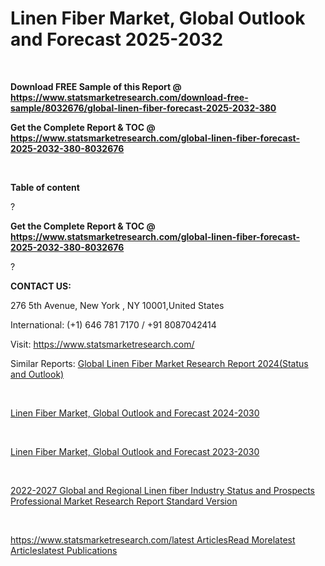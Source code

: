 <h1>Linen Fiber Market, Global Outlook and Forecast 2025-2032</h1><br/><p><strong>Download FREE Sample of this Report @ <a href="https://www.statsmarketresearch.com/download-free-sample/8032676/global-linen-fiber-forecast-2025-2032-380">https://www.statsmarketresearch.com/download-free-sample/8032676/global-linen-fiber-forecast-2025-2032-380</a></strong></p>
 
 
 
 <div><b>Get the Complete Report & TOC @ <a href="https://www.statsmarketresearch.com/global-linen-fiber-forecast-2025-2032-380-8032676">https://www.statsmarketresearch.com/global-linen-fiber-forecast-2025-2032-380-8032676</a></b></div>
 
 
 
 <p><br />
 
 <b>Table of content</b></p>
 
 
 
 <p>? </p>
 
 
 
 <div><b>Get the Complete Report & TOC @ <a href="https://www.statsmarketresearch.com/global-linen-fiber-forecast-2025-2032-380-8032676">https://www.statsmarketresearch.com/global-linen-fiber-forecast-2025-2032-380-8032676</a></b></div>
 
 
 
 <p>? </p>
 
 
 
 <p><b>CONTACT US:</b><br />
 
 276 5th Avenue, New York , NY 10001,United States<br />
 
 International: (+1) 646 781 7170 / +91 8087042414<br />
 
 Visit: <a href="https://www.statsmarketresearch.com/">https://www.statsmarketresearch.com/</a><br />
 
 Similar Reports: <a href="https://www.statsmarketresearch.com/global-linen-fiber-forecast-2025-2032-380-8032676">Global Linen Fiber Market Research Report 2024(Status and Outlook)</a><br />
 
 <br />
 
 <a href="https://www.statsmarketresearch.com/global-linen-fiber-forecast-2025-2032-380-8032676">Linen Fiber Market, Global Outlook and Forecast 2024-2030</a><br />
 
 <br />
 
 <a href="https://www.statsmarketresearch.com/global-linen-fiber-forecast-2025-2032-380-8032676">Linen Fiber Market, Global Outlook and Forecast 2023-2030</a><br />
 
 <br />
 
 <a href="https://www.statsmarketresearch.com/global-linen-fiber-forecast-2025-2032-380-8032676">2022-2027 Global and Regional Linen fiber Industry Status and Prospects Professional Market Research Report Standard Version</a><br />
 
 <br />
 
 <a href="https://gyeongbokgung.com">https://www.statsmarketresearch.com/</a><a href="https://hallyeomaritime.com">latest Articles</a><a href="https://jingwansa.com">Read More</a><a href="https://nguoiviet.jp/">latest Articles</a><a href="https://www.intelmarketresearch.com/">latest Publications</a></p>